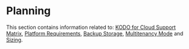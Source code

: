 # Planning

This section contains information related to: [KODO for Cloud Support Matrix](kodo-for-cloud-support-matrix.md), [Platform Requirements](system-requirements.md), [Backup Storage](backup-storage.md), [Multitenancy Mode](multitenancy-mode.md) and [Sizing](sizing/). 


